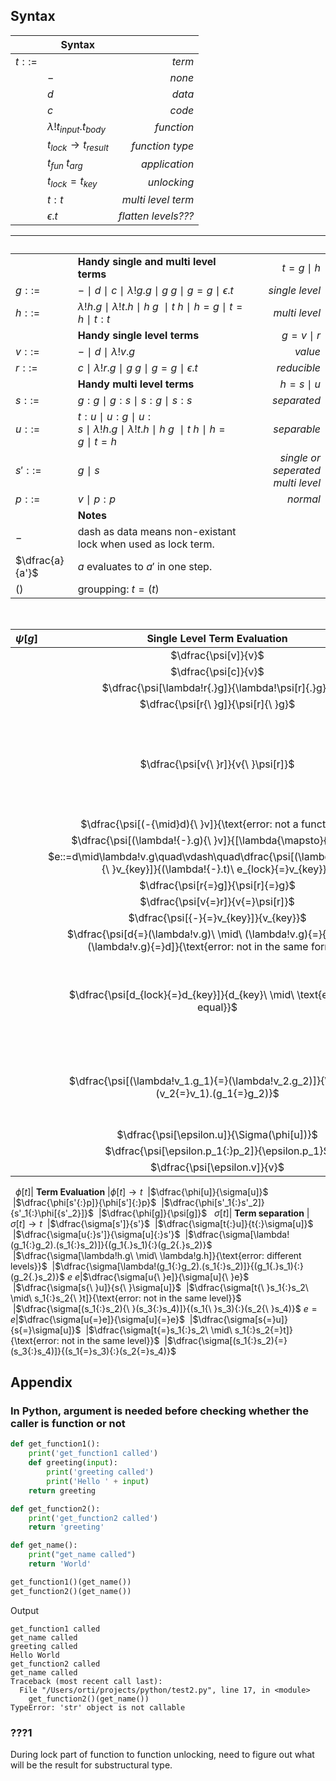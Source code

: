 <? Part of the TAPL project, under the Apache License v2.0 with LLVM
   Exceptions. See /LICENSE for license information.
   SPDX-License-Identifier: Apache-2.0 WITH LLVM-exception ?>

## Syntax

&nbsp;|**Syntax**|&nbsp;
---|---|---:
$t ::=$ || *term*
&nbsp;| $-$ | *none*
&nbsp;| $d$ | *data*
&nbsp;| $c$ | *code*
&nbsp;| $\lambda!t_{input}.t_{body}$ | *function*
&nbsp;| $t_{lock}{\to}t_{result}$ | *function type*
&nbsp;| $t_{fun}{\ }t_{arg}$ | *application*
&nbsp;| $t_{lock}{=}t_{key}$ | *unlocking*
&nbsp;| $t{:}t$ | *multi level term*
&nbsp;| $\epsilon.t$ | *flatten levels???*

&nbsp;|&nbsp;|&nbsp;
---|---|--:
&nbsp;|**Handy single and multi level terms**| $t = g{\mid}h$
$g ::=$| $-\ \mid\ d\ \mid\ c\ \mid\ \lambda!g.g\ \mid\ g{\ }g\ \mid\ g{=}g\ \mid\ \epsilon.t$ | *single level*
$h ::=$| $\lambda!h.g\ \mid\ \lambda!t.h\ \mid\ h{\ }g\ \ \mid\ t{\ }h\ \mid\ h{=}g\ \mid\ t{=}h\ \mid\ t{:}t$ | *multi level*
&nbsp;|**Handy single level terms**| $g = v{\mid}r$
$v ::=$| $-\ \mid\ d\ \mid\ \lambda!v.g$ | *value*
$r ::=$| $c\ \mid\ \lambda!r{.}g\ \mid\ g{\ }g\ \mid\ g{=}g\ \mid\ \epsilon.t$ | *reducible*
&nbsp;|**Handy multi level terms**| $h=s{\mid}u$
$s ::=$| $g{:}g\ \mid\ g{:}s\ \mid\ s{:}g\ \mid\ s{:}s$ | *separated*
$u ::=$| $t{:}u\ \mid\ u{:}g\ \mid\ u{:}s\ \mid\ \lambda!h.g\ \mid\ \lambda!t.h\ \mid\ h{\ }g\ \ \mid\ t{\ }h\ \mid\ h{=}g\ \mid\ t{=}h$ | *separable*
$s' ::=$| $g\ \mid\ s$ | *single or seperated multi level*
$p ::=$| $v\ \mid\ p{:}p$ | *normal*
&nbsp;|**Notes**
$-$| dash as data means non-existant lock when used as lock term. 
$\dfrac{a}{a'}$| $a$ evaluates to $a'$ in one step.
$()$| groupping: $t{=}(t)$
&nbsp;

$\psi[g]$| **Single Level Term Evaluation** |$\psi[g] \to g$
:-:|:-:|--:
&nbsp;|$\dfrac{\psi[v]}{v}$
&nbsp;|$\dfrac{\psi[c]}{v}$| *run the code*
&nbsp;|$\dfrac{\psi[\lambda!r{.}g]}{\lambda!\psi[r]{.}g}$
&nbsp;|$\dfrac{\psi[r{\ }g]}{\psi[r]{\ }g}$
&nbsp;|$\dfrac{\psi[v{\ }r]}{v{\ }\psi[r]}$ | *find a reason why waiting for argument is*<br>*required even a caller is not a function*
&nbsp;|$\dfrac{\psi[(-{\mid}d){\ }v]}{\text{error: not a function}}$
&nbsp;|$\dfrac{\psi[(\lambda!{-}.g){\ }v]}{[\lambda{\mapsto}{v}]\ g}$ | *apply*
&nbsp;|$e::=d\mid\lambda!v.g\quad\vdash\quad\dfrac{\psi[(\lambda!e_{lock}.t){\ }v_{key}]}{(\lambda!{-}.t)\ e_{lock}{=}v_{key}}$ | *unlock*
&nbsp;|$\dfrac{\psi[r{=}g]}{\psi[r]{=}g}$
&nbsp;|$\dfrac{\psi[v{=}r]}{v{=}\psi[r]}$
&nbsp;|$\dfrac{\psi[{-}{=}v_{key}]}{v_{key}}$ | *unlocked*
&nbsp;|$\dfrac{\psi[d{=}(\lambda!v.g)\ \mid\ (\lambda!v.g){=}{-}\ \mid\ (\lambda!v.g){=}d]}{\text{error: not in the same form}}$
&nbsp;|$\dfrac{\psi[d_{lock}{=}d_{key}]}{d_{key}\ \mid\ \text{error: not equal}}$ | $d_{key}$ *can be a stateful object,*<br>*and return it to enable substructural type*
&nbsp;|$\dfrac{\psi[(\lambda!v_1.g_1){=}(\lambda!v_2.g_2)]}{\lambda!(v_2{=}v_1).(g_1{=}g_2)}$ | *enclose function bodies to enable dependent type ???1*
&nbsp;|$\dfrac{\psi[\epsilon.u]}{\Sigma(\phi[u])}$
&nbsp;|$\dfrac{\psi[\epsilon.p_1{:}p_2]}{\epsilon.p_1}$
&nbsp;|$\dfrac{\psi[\epsilon.v]}{v}$
&nbsp;
$\phi[t]$| **Term Evaluation** |$\phi[t] \to t$
&nbsp;|$\dfrac{\phi[u]}{\sigma[u]}$
&nbsp;|$\dfrac{\phi[s'{:}p]}{\phi[s']{:}p}$
&nbsp;|$\dfrac{\phi[s'_1{:}s'_2]}{s'_1{:}\phi[{s'_2}]}$
&nbsp;|$\dfrac{\phi[g]}{\psi[g]}$
&nbsp;
$\sigma[t]$| **Term separation** |$\sigma[t] \to t$
&nbsp;|$\dfrac{\sigma[s']}{s'}$
&nbsp;|$\dfrac{\sigma[t{:}u]}{t{:}\sigma[u]}$
&nbsp;|$\dfrac{\sigma[u{:}s']}{\sigma[u]{:}s'}$
&nbsp;|$\dfrac{\sigma[\lambda!(g_1{:}g_2).(s_1{:}s_2)]}{(g_1{.}s_1){:}(g_2{.}s_2)}$
&nbsp;|$\dfrac{\sigma[\lambda!h.g\ \mid\ \lambda!g.h]}{\text{error: different levels}}$
&nbsp;|$\dfrac{\sigma[\lambda!(g_1{:}g_2).(s_1{:}s_2)]}{(g_1{.}s_1){:}(g_2{.}s_2)}$
$e{\ }e$|$\dfrac{\sigma[u{\ }e]}{\sigma[u]{\ }e}$
&nbsp;|$\dfrac{\sigma[s{\ }u]}{s{\ }\sigma[u]}$
&nbsp;|$\dfrac{\sigma[t{\ }s_1{:}s_2\ \mid\ s_1{:}s_2{\ }t]}{\text{error: not in the same level}}$
&nbsp;|$\dfrac{\sigma[(s_1{:}s_2){\ }(s_3{:}s_4)]}{(s_1{\ }s_3){:}(s_2{\ }s_4)}$
$e{=}e$|$\dfrac{\sigma[u{=}e]}{\sigma[u]{=}e}$
&nbsp;|$\dfrac{\sigma[s{=}u]}{s{=}\sigma[u]}$
&nbsp;|$\dfrac{\sigma[t{=}s_1{:}s_2\ \mid\ s_1{:}s_2{=}t]}{\text{error: not in the same level}}$
&nbsp;|$\dfrac{\sigma[(s_1{:}s_2){=}(s_3{:}s_4)]}{(s_1{=}s_3){:}(s_2{=}s_4)}$


## Appendix
### In Python, argument is needed before checking whether the caller is function or not
```python
def get_function1():
    print('get_function1 called')
    def greeting(input):
        print('greeting called')
        print('Hello ' + input)
    return greeting

def get_function2():
    print('get_function2 called')
    return 'greeting'

def get_name():
    print("get_name called")
    return 'World'

get_function1()(get_name())
get_function2()(get_name())
```

Output
```text
get_function1 called
get_name called
greeting called
Hello World
get_function2 called
get_name called
Traceback (most recent call last):
  File "/Users/orti/projects/python/test2.py", line 17, in <module>
    get_function2()(get_name())
TypeError: 'str' object is not callable
```

### ???1 
During lock part of function to function unlocking, need to figure out what will be the result for substructural type.